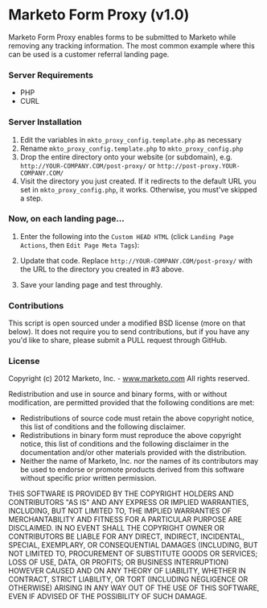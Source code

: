 Marketo Form Proxy (v1.0)
=========================

Marketo Form Proxy enables forms to be submitted to Marketo while removing any tracking information.  The most common example where this can be used is a customer referral landing page.

### Server Requirements ###

- PHP
- CURL

### Server Installation ###

1. Edit the variables in `mkto_proxy_config.template.php` as necessary
2. Rename `mkto_proxy_config.template.php` to `mkto_proxy_config.php`
3. Drop the entire directory onto your website (or subdomain), e.g. `http://YOUR-COMPANY.COM/post-proxy/` or `http://post-proxy.YOUR-COMPANY.COM/`
4. Visit the directory you just created.  If it redirects to the default URL you set in `mkto_proxy_config.php`, it works. Otherwise, you must've skipped a step.

### Now, on each landing page... ###

1. Enter the following into the `Custom HEAD HTML` (click `Landing Page Actions`, then `Edit Page Meta Tags`):

    <script type="text/javascript">
    (function($) {
    
        var ACTION_URL = 'http://YOUR-COMPANY.COM/post-proxy/';
        
        $(function(){
            $('form')[0].reset();
            $('form').attr('action',ACTION_URL+'?kill_mkt_trk=1').find('input[name=_mkt_trk]').val('WeLoveNathan');
        });
    
    })(jQuery);
    </script>

2. Update that code. Replace `http://YOUR-COMPANY.COM/post-proxy/` with the URL to the directory you created in #3 above.
3. Save your landing page and test throughly.

### Contributions ###

This script is open sourced under a modified BSD license (more on that below).  It does not require you to send contributions, but if you have any you'd like to share, please submit a PULL request through GitHub.

### License ###

Copyright (c) 2012 Marketo, Inc. - www.marketo.com
All rights reserved.

Redistribution and use in source and binary forms, with or without modification, are permitted provided that the following conditions are met:

* Redistributions of source code must retain the above copyright notice, this list of conditions and the following disclaimer.
* Redistributions in binary form must reproduce the above copyright notice, this list of conditions and the following disclaimer in the
  documentation and/or other materials provided with the distribution.
* Neither the name of Marketo, Inc. nor the names of its contributors may be used to endorse or promote products derived from this software
  without specific prior written permission.

THIS SOFTWARE IS PROVIDED BY THE COPYRIGHT HOLDERS AND CONTRIBUTORS "AS IS" AND ANY EXPRESS OR IMPLIED WARRANTIES, INCLUDING, BUT NOT LIMITED TO, THE
IMPLIED WARRANTIES OF MERCHANTABILITY AND FITNESS FOR A PARTICULAR PURPOSE ARE DISCLAIMED. IN NO EVENT SHALL THE COPYRIGHT OWNER OR CONTRIBUTORS BE
LIABLE FOR ANY DIRECT, INDIRECT, INCIDENTAL, SPECIAL, EXEMPLARY, OR CONSEQUENTIAL DAMAGES (INCLUDING, BUT NOT LIMITED TO, PROCUREMENT OF SUBSTITUTE
GOODS OR SERVICES; LOSS OF USE, DATA, OR PROFITS; OR BUSINESS INTERRUPTION) HOWEVER CAUSED AND ON ANY THEORY OF LIABILITY, WHETHER IN CONTRACT,
STRICT LIABILITY, OR TORT (INCLUDING NEGLIGENCE OR OTHERWISE) ARISING IN ANY WAY OUT OF THE USE OF THIS SOFTWARE, EVEN IF ADVISED OF THE POSSIBILITY
OF SUCH DAMAGE.
